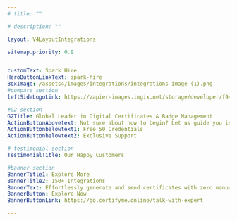 ```yaml
---
# title: ""

# description: ""

layout: V4LayoutIntegrations

sitemap.priority: 0.9


customText: Spark Hire
HeroButtonLinkText: spark-hire
BoxImage: /assets4/images/integrations/integrations image (1).png
#compare section
leftSideLogoLink: https://zapier-images.imgix.net/storage/developer/f94efb6516c5fd135ddba0a756f7cbec.png?auto=format&ixlib=react-9.8.0&fit=crop&q=50&w=60&h=60&dpr=1

#G2 section
G2Title: Global Leader in Digital Certificates & Badge Management
ActionButtonAbovetext: Not sure about how to begin? Let us guide you in the right direction!
ActionButtonbelowtext1: Free 50 Credentials
ActionButtonbelowtext2: Exclusive Support

# testimonial section
TestimonialTitle: Our Happy Customers   

#banner section
BannerTitle1: Explore More
BannerTitle2: 150+ Integrations
BannerText: Effortlessly generate and send certificates with zero manual intervention using the most advanced digital credential management software of 2023.
BannerButton: Explore Now
BannerButtonLink: https://go.certifyme.online/talk-with-expert

---
```


